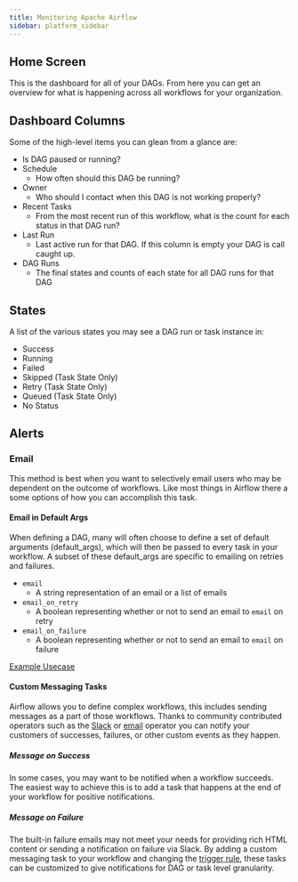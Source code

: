 ```yaml
---
title: Monitoring Apache Airflow
sidebar: platform_sidebar
---
```


## Home Screen
This is the dashboard for all of your DAGs. From here you can get an overview for what is happening across all workflows for your organization.

## Dashboard Columns
Some of the high-level items you can glean from a glance are:

* Is DAG paused or running?
* Schedule
  - How often should this DAG be running?
* Owner
  - Who should I contact when this DAG is not working properly?
* Recent Tasks
  - From the most recent run of this workflow, what is the count for each status in that DAG run?
* Last Run
  - Last active run for that DAG. If this column is empty your DAG is call caught up.
* DAG Runs
  - The final states and counts of each state for all DAG runs for that DAG

## States

A list of the various states you may see a DAG run or task instance in:

* Success
* Running
* Failed
* Skipped (Task State Only)
* Retry (Task State Only)
* Queued (Task State Only)
* No Status

## Alerts

### Email
This method is best when you want to selectively email users who may be dependent on the outcome of workflows. Like most things in Airflow there a some options of how you can accomplish this task.

#### Email in Default Args
When defining a DAG, many will often choose to define a set of default arguments (default_args), which will then be passed to every task in your workflow. A subset of these default_args are specific to emailing on retries and failures.

* ```email```
  - A string representation of an email or a list of emails
* ```email_on_retry```
  - A boolean representing whether or not to send an email to ```email``` on retry
* ```email_on_failure```
  - A boolean representing whether or not to send an email to ```email``` on failure

[Example Usecase](https://airflow.incubator.apache.org/tutorial.html?highlight=email)

#### Custom Messaging Tasks
Airflow allows you to define complex workflows, this includes sending messages as a part of those workflows. Thanks to community contributed operators such as the [Slack](https://airflow.incubator.apache.org/_modules/slack_operator.html) or [email](https://pythonhosted.org/airflow/_modules/email_operator.html) operator you can notify your customers of successes, failures, or other custom events as they happen.

##### Message on Success
In some cases, you may want to be notified when a workflow succeeds. The easiest way to achieve this is to add a task that happens at the end of your workflow for positive notifications.

##### Message on Failure
The built-in failure emails may not meet your needs for providing rich HTML content or sending a notification on failure via Slack. By adding a custom messaging task to your workflow and changing the [trigger rule](https://pythonhosted.org/airflow/concepts.html?highlight=trigger_rule#trigger-rules), these tasks can be customized to give notifications for DAG or task level granularity.
